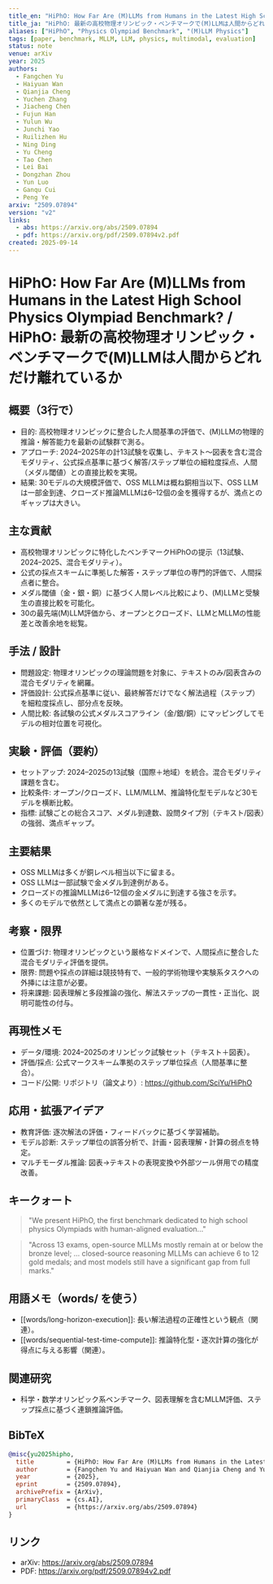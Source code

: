 ```yaml
---
title_en: "HiPhO: How Far Are (M)LLMs from Humans in the Latest High School Physics Olympiad Benchmark?"
title_ja: "HiPhO: 最新の高校物理オリンピック・ベンチマークで(M)LLMは人間からどれだけ離れているか"
aliases: ["HiPhO", "Physics Olympiad Benchmark", "(M)LLM Physics"]
tags: [paper, benchmark, MLLM, LLM, physics, multimodal, evaluation]
status: note
venue: arXiv
year: 2025
authors:
  - Fangchen Yu
  - Haiyuan Wan
  - Qianjia Cheng
  - Yuchen Zhang
  - Jiacheng Chen
  - Fujun Han
  - Yulun Wu
  - Junchi Yao
  - Ruilizhen Hu
  - Ning Ding
  - Yu Cheng
  - Tao Chen
  - Lei Bai
  - Dongzhan Zhou
  - Yun Luo
  - Ganqu Cui
  - Peng Ye
arxiv: "2509.07894"
version: "v2"
links:
  - abs: https://arxiv.org/abs/2509.07894
  - pdf: https://arxiv.org/pdf/2509.07894v2.pdf
created: 2025-09-14
---
```


# HiPhO: How Far Are (M)LLMs from Humans in the Latest High School Physics Olympiad Benchmark? / HiPhO: 最新の高校物理オリンピック・ベンチマークで(M)LLMは人間からどれだけ離れているか

## 概要（3行で）
- 目的: 高校物理オリンピックに整合した人間基準の評価で、(M)LLMの物理的推論・解答能力を最新の試験群で測る。
- アプローチ: 2024–2025年の計13試験を収集し、テキスト〜図表を含む混合モダリティ、公式採点基準に基づく解答/ステップ単位の細粒度採点、人間（メダル閾値）との直接比較を実現。
- 結果: 30モデルの大規模評価で、OSS MLLMは概ね銅相当以下、OSS LLMは一部金到達、クローズド推論MLLMは6–12個の金を獲得するが、満点とのギャップは大きい。

## 主な貢献
- 高校物理オリンピックに特化したベンチマークHiPhOの提示（13試験、2024–2025、混合モダリティ）。
- 公式の採点スキームに準拠した解答・ステップ単位の専門的評価で、人間採点者に整合。
- メダル閾値（金・銀・銅）に基づく人間レベル比較により、(M)LLMと受験生の直接比較を可能化。
- 30の最先端(M)LLM評価から、オープンとクローズド、LLMとMLLMの性能差と改善余地を総覧。

## 手法 / 設計
- 問題設定: 物理オリンピックの理論問題を対象に、テキストのみ/図表含みの混合モダリティを網羅。
- 評価設計: 公式採点基準に従い、最終解答だけでなく解法過程（ステップ）を細粒度採点し、部分点を反映。
- 人間比較: 各試験の公式メダルスコアライン（金/銀/銅）にマッピングしてモデルの相対位置を可視化。

## 実験・評価（要約）
- セットアップ: 2024–2025の13試験（国際＋地域）を統合。混合モダリティ課題を含む。
- 比較条件: オープン/クローズド、LLM/MLLM、推論特化型モデルなど30モデルを横断比較。
- 指標: 試験ごとの総合スコア、メダル到達数、設問タイプ別（テキスト/図表）の強弱、満点ギャップ。

## 主要結果
- OSS MLLMは多くが銅レベル相当以下に留まる。
- OSS LLMは一部試験で金メダル到達例がある。
- クローズドの推論MLLMは6–12個の金メダルに到達する強さを示す。
- 多くのモデルで依然として満点との顕著な差が残る。

## 考察・限界
- 位置づけ: 物理オリンピックという厳格なドメインで、人間採点に整合した混合モダリティ評価を提供。
- 限界: 問題や採点の詳細は競技特有で、一般的学術物理や実験系タスクへの外挿には注意が必要。
- 将来課題: 図表理解と多段推論の強化、解法ステップの一貫性・正当化、説明可能性の付与。

## 再現性メモ
- データ/環境: 2024–2025のオリンピック試験セット（テキスト＋図表）。
- 評価/採点: 公式マークスキーム準拠のステップ単位採点（人間基準に整合）。
- コード/公開: リポジトリ（論文より）: https://github.com/SciYu/HiPhO

## 応用・拡張アイデア
- 教育評価: 逐次解法の評価・フィードバックに基づく学習補助。
- モデル診断: ステップ単位の誤答分析で、計画・図表理解・計算の弱点を特定。
- マルチモーダル推論: 図表→テキストの表現変換や外部ツール併用での精度改善。

## キークォート
> "We present HiPhO, the first benchmark dedicated to high school physics Olympiads with human-aligned evaluation..."

> "Across 13 exams, open-source MLLMs mostly remain at or below the bronze level; ... closed-source reasoning MLLMs can achieve 6 to 12 gold medals; and most models still have a significant gap from full marks."

## 用語メモ（words/ を使う）
- [[words/long-horizon-execution]]: 長い解法過程の正確性という観点（関連）。
- [[words/sequential-test-time-compute]]: 推論特化型・逐次計算の強化が得点に与える影響（関連）。

## 関連研究
- 科学・数学オリンピック系ベンチマーク、図表理解を含むMLLM評価、ステップ採点に基づく連鎖推論評価。

## BibTeX
```bibtex
@misc{yu2025hipho,
  title         = {HiPhO: How Far Are (M)LLMs from Humans in the Latest High School Physics Olympiad Benchmark?},
  author        = {Fangchen Yu and Haiyuan Wan and Qianjia Cheng and Yuchen Zhang and Jiacheng Chen and Fujun Han and Yulun Wu and Junchi Yao and Ruilizhen Hu and Ning Ding and Yu Cheng and Tao Chen and Lei Bai and Dongzhan Zhou and Yun Luo and Ganqu Cui and Peng Ye},
  year          = {2025},
  eprint        = {2509.07894},
  archivePrefix = {ArXiv},
  primaryClass  = {cs.AI},
  url           = {https://arxiv.org/abs/2509.07894}
}
```

## リンク
- arXiv: https://arxiv.org/abs/2509.07894
- PDF: https://arxiv.org/pdf/2509.07894v2.pdf

